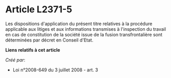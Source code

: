 # Article L2371-5

Les dispositions d'application du présent titre relatives à la procédure applicable aux litiges et aux informations
transmises à l'inspection du travail en cas de constitution de la société issue de la fusion transfrontalière sont
déterminées par décret en Conseil d'Etat.

**Liens relatifs à cet article**

_Créé par_:

  - Loi n°2008-649 du 3 juillet 2008 - art. 3
